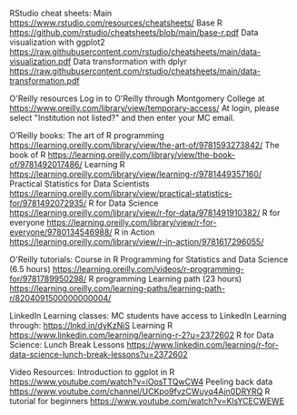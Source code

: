 
RStudio cheat sheets: 
Main https://www.rstudio.com/resources/cheatsheets/
Base R https://github.com/rstudio/cheatsheets/blob/main/base-r.pdf
Data visualization with ggplot2 https://raw.githubusercontent.com/rstudio/cheatsheets/main/data-visualization.pdf
Data transformation with dplyr https://raw.githubusercontent.com/rstudio/cheatsheets/main/data-transformation.pdf

O'Reilly resources
Log in to O'Reilly through Montgomery College at https://www.oreilly.com/library/view/temporary-access/
At login, please select "Institution not listed?" and then enter your MC email.

O’Reilly books:
The art of R programming https://learning.oreilly.com/library/view/the-art-of/9781593273842/
The book of R https://learning.oreilly.com/library/view/the-book-of/9781492017486/
Learning R  https://learning.oreilly.com/library/view/learning-r/9781449357160/
Practical Statistics for Data Scientists https://learning.oreilly.com/library/view/practical-statistics-for/9781492072935/
R for Data Science https://learning.oreilly.com/library/view/r-for-data/9781491910382/
R for everyone https://learning.oreilly.com/library/view/r-for-everyone/9780134546988/
R in Action https://learning.oreilly.com/library/view/r-in-action/9781617296055/

O'Reilly tutorials:
Course in R Programming for Statistics and Data Science (6.5 hours) https://learning.oreilly.com/videos/r-programming-for/9781789950298/
R programming Learning path (23 hours) https://learning.oreilly.com/learning-paths/learning-path-r/8204091500000000004/

LinkedIn Learning classes:
MC students have access to LinkedIn Learning through: https://lnkd.in/dyKzNiS
Learning R https://www.linkedin.com/learning/learning-r-2?u=2372602
R for Data Science: Lunch Break Lessons https://www.linkedin.com/learning/r-for-data-science-lunch-break-lessons?u=2372602

Video Resources:
Introduction to ggplot in R https://www.youtube.com/watch?v=iOosTTQwCW4
Peeling back data https://www.youtube.com/channel/UCKpo9fvzCWuyq4Ajn0DRYRQ
R tutorial for beginners https://www.youtube.com/watch?v=KlsYCECWEWE
